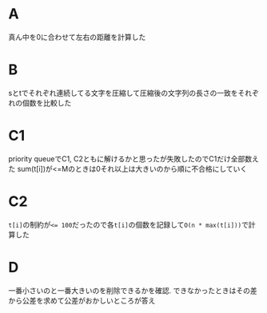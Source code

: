 # A
真ん中を0に合わせて左右の距離を計算した

# B
sとtでそれぞれ連続してる文字を圧縮して圧縮後の文字列の長さの一致をそれぞれの個数を比較した

# C1
priority queueでC1, C2ともに解けるかと思ったが失敗したのでC1だけ全部数えた
sum(t[i])が<=Mのときは0それ以上は大きいのから順に不合格にしていく

# C2
`t[i]`の制約が`<= 100`だったので各`t[i]`の個数を記録して`O(n * max(t[i]))`で計算した

# D
一番小さいのと一番大きいのを削除できるかを確認. 
できなかったときはその差から公差を求めて公差がおかしいところが答え
